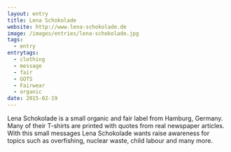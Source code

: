 ```yaml
---
layout: entry
title: Lena Schokolade
website: http://www.lena-schokolade.de
image: /images/entries/lena-schokolade.jpg
tags:
  - entry
entrytags:
  - clothing
  - message
  - fair
  - GOTS
  - Fairwear
  - organic
date: 2015-02-19
---
```


Lena Schokolade is a small organic and fair label from Hamburg, Germany. Many of their T-shirts are printed with quotes from real newspaper articles. With this small messages Lena Schokolade wants raise awareness for topics such as overfishing, nuclear waste, child labour and many more.
